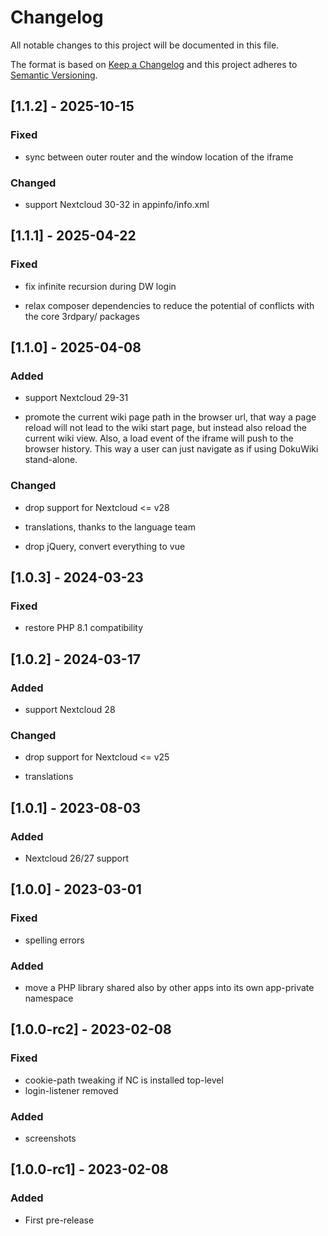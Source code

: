 # Changelog
All notable changes to this project will be documented in this file.

The format is based on [Keep a Changelog](http://keepachangelog.com/en/1.0.0/)
and this project adheres to [Semantic Versioning](http://semver.org/spec/v2.0.0.html).

## [1.1.2] - 2025-10-15

### Fixed

- sync between outer router and the window location of the iframe

### Changed

- support Nextcloud 30-32 in appinfo/info.xml

## [1.1.1] - 2025-04-22

### Fixed

- fix infinite recursion during DW login

- relax composer dependencies to reduce the potential of conflicts
  with the core 3rdpary/ packages

## [1.1.0] - 2025-04-08

### Added

- support Nextcloud 29-31

- promote the current wiki page path in the browser url, that way a
  page reload will not lead to the wiki start page, but instead also
  reload the current wiki view. Also, a load event of the iframe will
  push to the browser history. This way a user can just navigate as if
  using DokuWiki stand-alone.

### Changed

- drop support for Nextcloud <= v28

- translations, thanks to the language team

- drop jQuery, convert everything to vue

## [1.0.3] - 2024-03-23

### Fixed

- restore PHP 8.1 compatibility

## [1.0.2] - 2024-03-17

### Added

- support Nextcloud 28

### Changed

- drop support for Nextcloud <= v25

- translations

## [1.0.1] - 2023-08-03

### Added

- Nextcloud 26/27 support

## [1.0.0] - 2023-03-01

### Fixed

- spelling errors

### Added

- move a PHP library shared also by other apps into its own
  app-private namespace

## [1.0.0-rc2] - 2023-02-08

### Fixed

- cookie-path tweaking if NC is installed top-level
- login-listener removed

### Added

- screenshots

## [1.0.0-rc1] - 2023-02-08

### Added

- First pre-release
